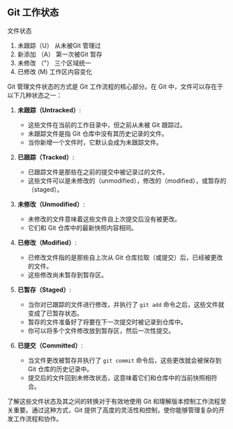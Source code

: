 ## Git 工作状态

文件状态

1. 未跟踪（U） 从未被Git 管理过
2. 新添加 （A） 第一次被Git 暂存
3. 未修改 （"） 三个区域统一
4. 已修改 (M) 工作区内容变化

Git 管理文件状态的方式是 Git 工作流程的核心部分。在 Git 中，文件可以存在于以下几种状态之一：

1. **未跟踪（Untracked）**:
   - 这些文件在当前的工作目录中，但之前从未被 Git 跟踪过。
   - 未跟踪文件是指 Git 仓库中没有其历史记录的文件。
   - 当你新增一个文件时，它默认会成为未跟踪文件。

2. **已跟踪（Tracked）**:
   - 已跟踪文件是那些在之前的提交中被记录过的文件。
   - 这些文件可以是未修改的（unmodified），修改的（modified），或暂存的（staged）。

3. **未修改（Unmodified）**:
   - 未修改的文件意味着这些文件自上次提交后没有被更改。
   - 它们和 Git 仓库中的最新快照内容相同。

4. **已修改（Modified）**:
   - 已修改文件指的是那些自上次从 Git 仓库拉取（或提交）后，已经被更改的文件。
   - 这些修改尚未暂存到暂存区。

5. **已暂存（Staged）**:
   - 当你对已跟踪的文件进行修改，并执行了 `git add` 命令之后，这些文件就变成了已暂存状态。
   - 暂存的文件准备好了将要在下一次提交时被记录到仓库中。
   - 你可以将多个文件修改放到暂存区，然后一次性提交。

6. **已提交（Committed）**:
   - 当文件更改被暂存并执行了 `git commit` 命令后，这些更改就会被保存到 Git 仓库的历史记录中。
   - 提交后的文件回到未修改状态，这意味着它们和仓库中的当前快照相符合。

了解这些文件状态及其之间的转换对于有效地使用 Git 和理解版本控制工作流程至关重要。通过这种方式，Git 提供了高度的灵活性和控制，使你能够管理复杂的开发工作流程和协作。
